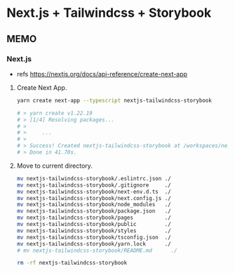 # Next.js + Tailwindcss + Storybook

## MEMO

### Next.js

- refs https://nextjs.org/docs/api-reference/create-next-app

1. Create Next App.

    ```sh
    yarn create next-app --typescript nextjs-tailwindcss-storybook

    # > yarn create v1.22.19
    # > [1/4] Resolving packages...
    # >
    # >     ...
    # >
    # > Success! Created nextjs-tailwindcss-storybook at /workspaces/nextjs-tailwindcss-storybook/nextjs-tailwindcss-storybook
    # > Done in 41.70s.
    ```

1. Move to current directory.

    ```sh
    mv nextjs-tailwindcss-storybook/.eslintrc.json ./
    mv nextjs-tailwindcss-storybook/.gitignore     ./
    mv nextjs-tailwindcss-storybook/next-env.d.ts  ./
    mv nextjs-tailwindcss-storybook/next.config.js ./
    mv nextjs-tailwindcss-storybook/node_modules   ./
    mv nextjs-tailwindcss-storybook/package.json   ./
    mv nextjs-tailwindcss-storybook/pages          ./
    mv nextjs-tailwindcss-storybook/public         ./
    mv nextjs-tailwindcss-storybook/styles         ./
    mv nextjs-tailwindcss-storybook/tsconfig.json  ./
    mv nextjs-tailwindcss-storybook/yarn.lock      ./
    # mv nextjs-tailwindcss-storybook/README.md      ./

    rm -rf nextjs-tailwindcss-storybook
    ```
